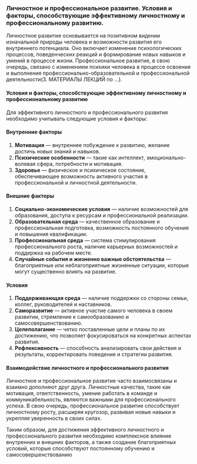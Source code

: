 ### Личностное и профессиональное развитие. Условия и факторы, способствующие эффективному личностному и профессиональному развитию.
Личностное развитие основывается на позитивном видении изначальной природы человека и возможности развития его внутреннего потенциала. Оно включает изменение психологических процессов, поведенческих реакций и формирование новых навыков и умений в процессе жизни. Профессиональное развитие, в свою очередь, связано с изменением психики человека в процессе освоения и выполнения профессионально-образовательной и профессиональной деятельности​(3. МАТЕРИАЛЫ ЛЕКЦИЙ по …)​.
#### Условия и факторы, способствующие эффективному личностному и профессиональному развитию
Для эффективного личностного и профессионального развития необходимо учитывать следующие условия и факторы:
#### Внутренние факторы
1. **Мотивация** — внутреннее побуждение к развитию, желание достичь новых знаний и навыков.
2. **Психические особенности** — такие как интеллект, эмоционально-волевая сфера, потребности и мотивация.
3. **Здоровье** — физическое и психическое состояние, обеспечивающее возможность активного участия в профессиональной и личностной деятельности.
#### Внешние факторы
1. **Социально-экономические условия** — наличие возможностей для образования, доступа к ресурсам и профессиональной реализации.
2. **Образовательная среда** — качественное образование и профессиональная подготовка, возможность постоянного обучения и повышения квалификации.
3. **Профессиональная среда** — система стимулирования профессионального роста, наличие карьерных возможностей и поддержка на рабочем месте.
4. **Случайные события и жизненно важные обстоятельства** — благоприятные или неблагоприятные жизненные ситуации, которые могут существенно влиять на развитие.
#### Условия
1. **Поддерживающая среда** — наличие поддержки со стороны семьи, коллег, руководителей и наставников.
2. **Саморазвитие** — активное участие самого человека в своем развитии, стремление к самообразованию и самосовершенствованию.
3. **Целеполагание** — четко поставленные цели и планы по их достижению, что позволяет фокусироваться на конкретных аспектах развития.
4. **Рефлексивность** — способность анализировать свои действия и результаты, корректировать поведение и стратегии развития.
#### Взаимодействие личностного и профессионального развития
Личностное и профессиональное развитие часто взаимосвязаны и взаимно дополняют друг друга. Личностные качества, такие как мотивация, ответственность, умение работать в команде и коммуникабельность, являются важными для профессионального успеха. В свою очередь, профессиональное развитие способствует личностному росту, расширяя кругозор, развивая новые навыки и укрепляя уверенность в своих силах.

Таким образом, для достижения эффективного личностного и профессионального развития необходимо комплексное влияние внутренних и внешних факторов, а также создание благоприятных условий, которые способствуют постоянному обучению и самосовершенствованию